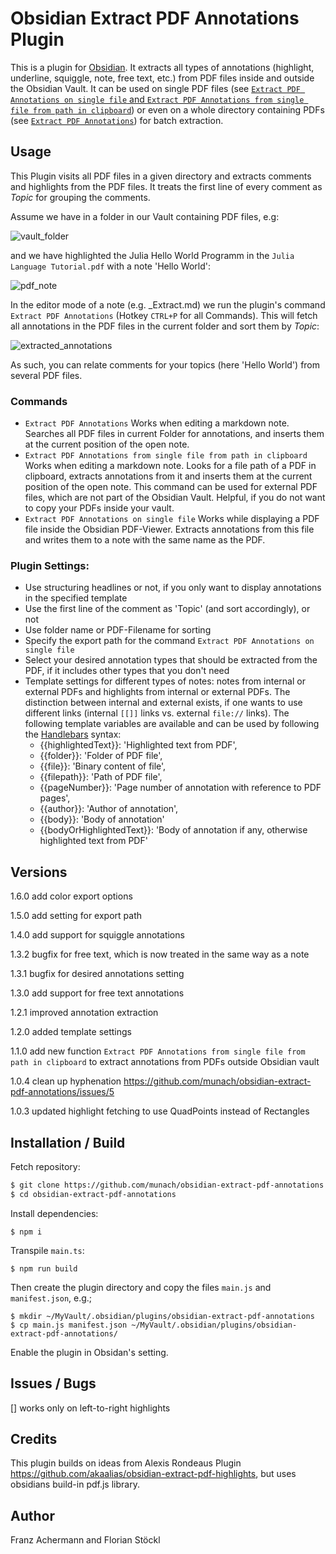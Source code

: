 # Obsidian Extract PDF Annotations Plugin

This is a plugin for [Obsidian](https://obsidian.md). It extracts all types of annotations (highlight, underline, squiggle, note, free text, etc.) from PDF files inside and outside the Obsidian Vault.
It can be used on single PDF files (see [`Extract PDF Annotations on single file` and `Extract PDF Annotations from single file from path in clipboard`](#commands)) or even on a whole directory containing PDFs (see [`Extract PDF Annotations`](#commands)) for batch extraction.

## Usage

This Plugin visits all PDF files in a given directory and extracts comments and highlights from the PDF files. It treats the first line of every comment as *Topic* for grouping the comments.

Assume we have in a folder in our Vault containing PDF files, e.g:

![vault_folder](https://github.com/munach/obsidian-pdf-annotations/blob/master/img/vault_folder.jpg?raw=true)

and we have highlighted the Julia Hello World Programm in the `Julia Language Tutorial.pdf` with a note 'Hello World':

![pdf_note](https://github.com/munach/obsidian-pdf-annotations/blob/master/img/pdf_note.jpg?raw=true)

In the editor mode of a note (e.g. \_Extract.md) we run the plugin's command  `Extract PDF Annotations` (Hotkey `CTRL+P` for all Commands). This will fetch all annotations in the PDF files in the current folder and sort them by *Topic*:

![extracted_annotations](https://github.com/munach/obsidian-pdf-annotations/blob/master/img/extracted_annotations.jpg?raw=true)

As such, you can relate comments for your topics (here 'Hello World') from several PDF files.

### Commands
* `Extract PDF Annotations` Works when editing a markdown note. Searches all PDF files in current Folder for annotations, and inserts them at the current position of the open note. 
* `Extract PDF Annotations from single file from path in clipboard` Works when editing a markdown note. Looks for a file path of a PDF in clipboard, extracts annotations from it and inserts them at the current position of the open note. This command can be used for external PDF files, which are not part of the Obsidian Vault. Helpful, if you do not want to copy your PDFs inside your vault.
* `Extract PDF Annotations on single file` Works while displaying a PDF file inside the Obsidian PDF-Viewer. Extracts annotations from this file and writes them to a note with the same name as the PDF.

### Plugin Settings:

* Use structuring headlines or not, if you only want to display annotations in the specified template
* Use the first line of the comment as 'Topic' (and sort accordingly), or not
* Use folder name or PDF-Filename for sorting
* Specify the export path for the command `Extract PDF Annotations on single file`
* Select your desired annotation types that should be extracted from the PDF, if it includes other types that you don't need
* Template settings for different types of notes: notes from internal or external PDFs and highlights from internal or external PDFs. The distinction between internal and external exists, if one wants to use different links (internal `[[]]` links vs. external `file://` links). The following template variables are available and can be used by following the [Handlebars]('https://handlebarsjs.com/guide/expressions.html') syntax: 
	- {{highlightedText}}: 'Highlighted text from PDF',
	- {{folder}}: 'Folder of PDF file',
	- {{file}}: 'Binary content of file',
	- {{filepath}}: 'Path of PDF file',
	- {{pageNumber}}: 'Page number of annotation with reference to PDF pages',
	- {{author}}: 'Author of annotation',
	- {{body}}: 'Body of annotation'
	- {{bodyOrHighlightedText}}: 'Body of annotation if any, otherwise highlighted text from PDF'

## Versions
1.6.0 add color export options

1.5.0 add setting for export path

1.4.0 add support for squiggle annotations

1.3.2 bugfix for free text, which is now treated in the same way as a note 

1.3.1 bugfix for desired annotations setting

1.3.0 add support for free text annotations

1.2.1 improved annotation extraction

1.2.0 added template settings

1.1.0 add new function `Extract PDF Annotations from single file from path in clipboard` to extract annotations from PDFs outside Obsidian vault

1.0.4 clean up hyphenation https://github.com/munach/obsidian-extract-pdf-annotations/issues/5

1.0.3 updated highlight fetching to use QuadPoints instead of Rectangles

## Installation / Build

Fetch repository:
```bash
$ git clone https://github.com/munach/obsidian-extract-pdf-annotations.git
$ cd obsidian-extract-pdf-annotations
```
Install dependencies:
```
$ npm i
```

Transpile `main.ts`:
```
$ npm run build
```

Then create the plugin directory and copy the files `main.js` and `manifest.json`, e.g.;
```
$ mkdir ~/MyVault/.obsidian/plugins/obsidian-extract-pdf-annotations
$ cp main.js manifest.json ~/MyVault/.obsidian/plugins/obsidian-extract-pdf-annotations/
```

Enable the plugin in Obsidan's setting.

## Issues / Bugs

[] works only on left-to-right highlights

## Credits

This plugin builds on ideas from Alexis Rondeaus Plugin https://github.com/akaalias/obsidian-extract-pdf-highlights, but uses obsidians build-in pdf.js library.

## Author

Franz Achermann and Florian Stöckl

